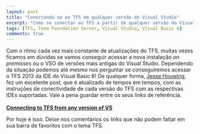```yaml
---
layout: post
title: "Conectando-se ao TFS em qualquer versão do Visual Studio"
excerpt: "Como se conectar ao TFS a partir de qualquer versão do Visual Studio"
tags: [TFS, Team Foundation Server, Visual Studio, Visual Basic 6]
comments: true
---
```


Com o ritmo cada vez mais constante de atualizações do TFS, muitas vezes ficamos em dúvidas se vamos conseguir acessar a nova instalação *on premisses* ou o VSO de versões mais antigas do Visual Studio. Dependendo da situação podemos até mesmo nos perguntar se conseguiremos acessar o TFS 2013 da IDE do Visual Basic 6! De qualquer forma, [Jesse Houwing](http://blog.jessehouwing.nl/), fez um excelente post, que é atualizado de tempos em tempos, com as instruções de conectividade de cada versão do TFS com as respectivas IDEs suportadas. Vale a pena guardar entre os seus links de referência.
<br><br>
**[Connecting to TFS from any version of VS](http://blog.jessehouwing.nl/2013/10/connecting-to-tfs-from-any-version-of.html?spref=tw)**

Por hoje é isso. Deixe nos comentários os links que não podem faltar em sua barra de favoritos com o tema TFS.

